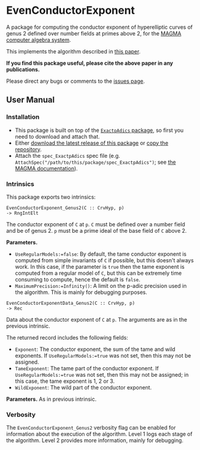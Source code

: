# EvenConductorExponent

A package for computing the conductor exponent of hyperelliptic curves of genus 2 defined over number fields at primes above 2, for the [MAGMA computer algebra system](http://magma.maths.usyd.edu.au/magma).

This implements the algorithm described in [this paper](https://arxiv.org/abs/1706.06162).

**If you find this package useful, please cite the above paper in any publications.**

Please direct any bugs or comments to the [issues page](https://github.com/cjdoris/EvenConductorExponent/issues).

## User Manual

### Installation

- This package is built on top of the [`ExactpAdics` package](https://cjdoris.github.io/ExactpAdics), so first you need to download and attach that.
- Either [download the latest release of this package](https://github.com/cjdoris/EvenConductorExponent/releases) or [copy the repository](https://github.com/cjdoris/EvenConductorExponent/releases).
- Attach the `spec_ExactpAdics` spec file (e.g. `AttachSpec("/path/to/this/package/spec_ExactpAdics")`; see [the MAGMA documentation](http://magma.maths.usyd.edu.au/magma/handbook/functions_procedures_and_packages)).

### Intrinsics

This package exports two intrinsics:

```
EvenConductorExponent_Genus2(C :: CrvHyp, p)
-> RngIntElt
```

The conductor exponent of `C` at `p`. `C` must be defined over a number field and be of genus 2. `p` must be a prime ideal of the base field of `C` above 2.

**Parameters.**
- `UseRegularModels:=false`: By default, the tame conductor exponent is computed from simple invariants of `C` if possible, but this doesn't always work. In this case, if the parameter is `true` then the tame exponent is computed from a regular model of `C`, but this can be extremely time consuming to compute, hence the default is `false`.
- `MaximumPrecision:=Infinity()`: A limit on the p-adic precision used in the algorithm. This is mainly for debugging purposes.

```
EvenConductorExponentData_Genus2(C :: CrvHyp, p)
-> Rec
```

Data about the conductor exponent of `C` at `p`. The arguments are as in the previous intrinsic.

The returned record includes the following fields:
- `Exponent`: The conductor exponent, the sum of the tame and wild exponents. If `UseRegularModels:=true` was not set, then this may not be assigned.
- `TameExponent`: The tame part of the conductor exponent. If `UseRegularModels:=true` was not set, then this may not be assigned; in this case, the tame exponent is 1, 2 or 3.
- `WildExponent`: The wild part of the conductor exponent.

**Parameters.** As in previous intrinsic.

### Verbosity

The `EvenConductorExponent_Genus2` verbosity flag can be enabled for information about the execution of the algorithm. Level 1 logs each stage of the algorithm. Level 2 provides more information, mainly for debugging.